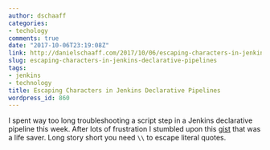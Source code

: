 ```yaml
---
author: dschaaff
categories:
- techology
comments: true
date: "2017-10-06T23:19:08Z"
link: http://danielschaaff.com/2017/10/06/escaping-characters-in-jenkins-declarative-pipelines/
slug: escaping-characters-in-jenkins-declarative-pipelines
tags:
- jenkins
- technology
title: Escaping Characters in Jenkins Declarative Pipelines
wordpress_id: 860
---
```


I spent way too long troubleshooting a script step in a Jenkins declarative pipeline this week. After lots of frustration I stumbled upon this [gist](https://gist.github.com/cyrille-leclerc/8cad9d1b35ea553820a1) that was a life saver. Long story short you need `\\` to escape literal quotes.
